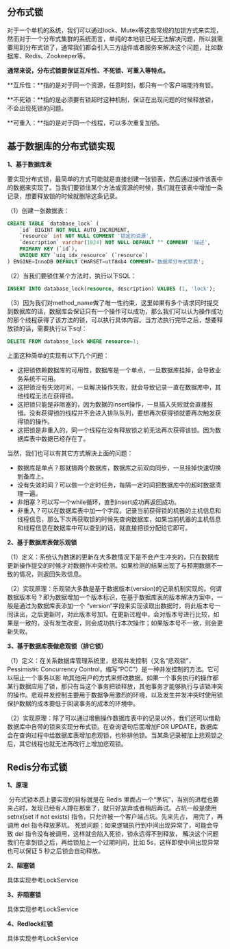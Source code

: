 ## 分布式锁

​       对于一个单机的系统，我们可以通过lock、Mutex等这些常规的加锁方式来实现，然而对于一个分布式集群的系统而言，单纯的本地锁已经无法解决问题，所以就需要用到分布式锁了，通常我们都会引入三方组件或者服务来解决这个问题，比如数据库、Redis、Zookeeper等。

**通常来说，分布式锁要保证互斥性、不死锁、可重入等特点。**

**互斥性：**指的是对于同一个资源，任意时刻，都只有一个客户端能持有锁。

**不死锁：**指的是必须要有锁超时这种机制，保证在出现问题的时候释放锁，不会出现死锁的问题。

**可重入：**指的是对于同一个线程，可以多次重复加锁。

## 基于数据库的分布式锁实现

**1、基于数据库表**

​       要实现分布式锁，最简单的方式可能就是直接创建一张锁表，然后通过操作该表中的数据来实现了。当我们要锁住某个方法或资源的时候，我们就在该表中增加一条记录，想要释放锁的时候就删除这条记录。

（1）创建一张数据表：

```sql
CREATE TABLE `database_lock` (
	`id` BIGINT NOT NULL AUTO_INCREMENT,
	`resource` int NOT NULL COMMENT '锁定的资源',
	`description` varchar(1024) NOT NULL DEFAULT "" COMMENT '描述',
	PRIMARY KEY (`id`),
	UNIQUE KEY `uiq_idx_resource` (`resource`) 
) ENGINE=InnoDB DEFAULT CHARSET=utf8mb4 COMMENT='数据库分布式锁表';
```

（2）当我们要锁住某个方法时，执行以下SQL：

```sql
INSERT INTO database_lock(resource, description) VALUES (1, 'lock');
```

（3）因为我们对method_name做了唯一性约束，这里如果有多个请求同时提交到数据库的话，数据库会保证只有一个操作可以成功，那么我们可以认为操作成功的那个线程获得了该方法的锁，可以执行具体内容。当方法执行完毕之后，想要释放锁的话，需要执行以下sql：

```sql
DELETE FROM database_lock WHERE resource=1;
```

上面这种简单的实现有以下几个问题：

- 这把锁依赖数据库的可用性，数据库是一个单点，一旦数据库挂掉，会导致业务系统不可用。 
- 这把锁没有失效时间，一旦解决操作失败，就会导致记录一直在数据库中，其他线程无法在获得锁。
- 这把锁只能是非阻塞的，因为数据的insert操作，一旦插入失败就会直接报错。没有获得锁的线程并不会进入排队队列，要想再次获得锁就要再次触发获得锁的操作。 
- 这把锁是非重入的，同一个线程在没有释放锁之前无法再次获得该锁。因为数据库表中数据已经存在了。

当然，我们也可以有其它方式解决上面的问题：

- 数据库是单点？那就搞两个数据库，数据库之前双向同步，一旦挂掉快速切换到备库上。 
- 没有失效时间？可以做一个定时任务，每隔一定时间把数据库中的超时数据清理一遍。 
- 非阻塞？可以写一个while循环，直到insert成功再返回成功。 
- 非重入？可以在数据库表中加一个字段，记录当前获得锁的机器的主机信息和线程信息，那么下次再获取锁的时候先查询数据库，如果当前机器的主机信息和线程信息在数据库中可以查到的话，就直接把锁分配给它即可。

**2、基于数据库表做乐观锁**

（1）定义：系统认为数据的更新在大多数情况下是不会产生冲突的，只在数据库更新操作提交的时候才对数据作冲突检测。如果检测的结果出现了与预期数据不一致的情况，则返回失败信息。

（2）实现原理：乐观锁大多数是基于数据版本(version)的记录机制实现的。何谓数据版本号？即为数据增加一个版本标识，在基于数据库表的版本解决方案中，一般是通过为数据库表添加一个 “version”字段来实现读取出数据时，将此版本号一同读出，之后更新时，对此版本号加1。在更新过程中，会对版本号进行比较，如果是一致的，没有发生改变，则会成功执行本次操作；如果版本号不一致，则会更新失败。

**3、基于数据库表做悲观锁（排它锁）**

（1）定义：在关系数据库管理系统里，悲观并发控制（又名“悲观锁”，Pessimistic Concurrency Control，缩写“PCC”）是一种并发控制的方法。它可以阻止一个事务以影 响其他用户的方式来修改数据。如果一个事务执行的操作都某行数据应用了锁，那只有当这个事务把锁释放，其他事务才能够执行与该锁冲突的操作。悲观并发控制主要用于数据争用激烈的环境，以及发生并发冲突时使用锁保护数据的成本要低于回滚事务的成本的环境中。

（2）实现原理：除了可以通过增删操作数据库表中的记录以外，我们还可以借助数据库中自带的锁来实现分布式锁。在查询语句后面增加FOR UPDATE，数据库会在查询过程中给数据库表增加悲观锁，也称排他锁。当某条记录被加上悲观锁之后，其它线程也就无法再改行上增加悲观锁。

## Redis分布式锁

**1、原理**

​       分布式锁本质上要实现的目标就是在 Redis 里面占一个“茅坑”，当别的进程也要来占时，发现已经有人蹲在那里了，就只好放弃或者稍后再试。占坑一般是使用 setnx(set if not exists) 指令，只允许被一个客户端占坑。先来先占， 用完了，再调用 del 指令释放茅坑。
死锁问题：如果逻辑执行到中间出现异常了，可能会导致 del 指令没有被调用，这样就会陷入死锁，锁永远得不到释放， 解决这个问题我们在拿到锁之后，再给锁加上一个过期时间，比如 5s，这样即使中间出现异常也可以保证 5 秒之后锁会自动释放。

**2、阻塞锁**

具体实现参考LockService

**3、非阻塞锁**

具体实现参考LockService

**4、Redlock红锁**

具体实现参考LockService